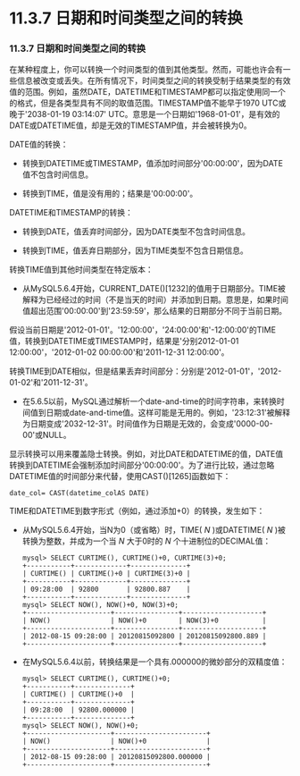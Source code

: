 # 11.3.7 日期和时间类型之间的转换

### 11.3.7 日期和时间类型之间的转换

在某种程度上，你可以转换一个时间类型的值到其他类型。然而，可能也许会有一些信息被改变或丢失。在所有情况下，时间类型之间的转换受制于结果类型的有效值的范围。例如，虽然DATE，DATETIME和TIMESTAMP都可以指定使用同一个的格式，但是各类型具有不同的取值范围。TIMESTAMP值不能早于1970 UTC或晚于'2038-01-19 03:14:07' UTC。意思是一个日期如'1968-01-01'，是有效的DATE或DATETIME值，却是无效的TIMESTAMP值，并会被转换为0。

DATE值的转换：

* 转换到DATETIME或TIMESTAMP，值添加时间部分'00:00:00'，因为DATE值不包含时间信息。

* 转换到TIME，值是没有用的；结果是'00:00:00'。

DATETIME和TIMESTAMP的转换：

* 转换到DATE，值丢弃时间部分，因为DATE类型不包含时间信息。

* 转换到TIME，值丢弃日期部分，因为TIME类型不包含日期信息。

转换TIME值到其他时间类型在特定版本：

* 从MySQL5.6.4开始，CURRENT_DATE()[1232]的值用于日期部分。TIME被解释为已经经过的时间（不是当天的时间）并添加到日期。意思是，如果时间值超出范围'00:00:00'到'23:59:59'，那么结果的日期部分不同于当前日期。

假设当前日期是'2012-01-01'。'12:00:00'，'24:00:00'和'-12:00:00'的TIME值，转换到DATETIME或TIMESTAMP时，结果是'分别2012-01-01 12:00:00'，'2012-01-02 00:00:00'和'2011-12-31 12:00:00'。

转换TIME到DATE相似，但是结果丢弃时间部分：分别是'2012-01-01'，'2012-01-02'和'2011-12-31'。

* 在5.6.5以前，MySQL通过解析一个date-and-time的时间字符串，来转换时间值到日期或date-and-time值。这样可能是无用的。例如，'23:12:31'被解释为日期变成'2032-12-31'。时间值作为日期是无效的，会变成'0000-00-00'或NULL。

显示转换可以用来覆盖隐士转换。例如，对比DATE和DATETIME的值，DATE值转换到DATETIME会强制添加时间部分'00:00:00'。为了进行比较，通过忽略DATETIME值的时间部分来代替，使用CAST()[1265]函数如下：

```
date_col= CAST(datetime_colAS DATE)
```

TIME和DATETIME到数字形式（例如，通过添加+0）的转换，发生如下：

* 从MySQL5.6.4开始，当N为0（或省略）时，TIME( *N* )或DATETIME( *N* )被转换为整数，并成为一个当 *N* 大于0时的 *N* 个十进制位的DECIMAL值：

    ```
    mysql> SELECT CURTIME(), CURTIME()+0, CURTIME(3)+0;
    +-----------+-------------+--------------+
    | CURTIME() | CURTIME()+0 | CURTIME(3)+0 |
    +-----------+-------------+--------------+
    | 09:28:00  | 92800       | 92800.887    |
    +-----------+-------------+--------------+
    mysql> SELECT NOW(), NOW()+0, NOW(3)+0;
    +---------------------+----------------+--------------------+
    | NOW()               | NOW()+0        | NOW(3)+0           |
    +---------------------+----------------+--------------------+
    | 2012-08-15 09:28:00 | 20120815092800 | 20120815092800.889 |
    +---------------------+----------------+--------------------+
    ```

* 在MySQL5.6.4以前，转换结果是一个具有.000000的微妙部分的双精度值：

    ```
    mysql> SELECT CURTIME(), CURTIME()+0;
    +-----------+--------------+
    | CURTIME() | CURTIME()+0  |
    +-----------+--------------+
    | 09:28:00  | 92800.000000 |
    +-----------+--------------+
    mysql> SELECT NOW(), NOW()+0;
    +---------------------+-----------------------+
    | NOW()               | NOW()+0               |
    +---------------------+-----------------------+
    | 2012-08-15 09:28:00 | 20120815092800.000000 |
    +---------------------+-----------------------+
    ```